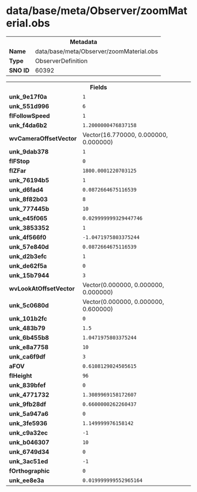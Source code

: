 <h1>data/base/meta/Observer/zoomMaterial.obs</h1><table><tr><th colspan="100%">Metadata</th></tr><tr><td><b>Name</b></td><td>data/base/meta/Observer/zoomMaterial.obs</td></tr><tr><td><b>Type</b></td><td>ObserverDefinition</td></tr><tr><td><b>SNO ID</b></td><td>60392</td></tr></table>

<table><tr><th colspan="100%">Fields</th></tr><tr><td><b>unk_9e17f0a</b></td><td><code>1</code></td></tr><tr><td><b>unk_551d996</b></td><td><code>6</code></td></tr><tr><td><b>flFollowSpeed</b></td><td><code>1</code></td></tr><tr><td><b>unk_f4da6b2</b></td><td><code>1.2000000476837158</code></td></tr><tr><td><b>wvCameraOffsetVector</b></td><td>Vector(16.770000, 0.000000, 0.000000)</td></tr><tr><td><b>unk_9dab378</b></td><td><code>1</code></td></tr><tr><td><b>flFStop</b></td><td><code>0</code></td></tr><tr><td><b>flZFar</b></td><td><code>1800.0001220703125</code></td></tr><tr><td><b>unk_76194b5</b></td><td><code>1</code></td></tr><tr><td><b>unk_d6fad4</b></td><td><code>0.0872664675116539</code></td></tr><tr><td><b>unk_8f82b03</b></td><td><code>8</code></td></tr><tr><td><b>unk_777445b</b></td><td><code>10</code></td></tr><tr><td><b>unk_e45f065</b></td><td><code>0.029999999329447746</code></td></tr><tr><td><b>unk_3853352</b></td><td><code>1</code></td></tr><tr><td><b>unk_4f566f0</b></td><td><code>-1.0471975803375244</code></td></tr><tr><td><b>unk_57e840d</b></td><td><code>0.0872664675116539</code></td></tr><tr><td><b>unk_d2b3efc</b></td><td><code>1</code></td></tr><tr><td><b>unk_de62f5a</b></td><td><code>0</code></td></tr><tr><td><b>unk_15b7944</b></td><td><code>3</code></td></tr><tr><td><b>wvLookAtOffsetVector</b></td><td>Vector(0.000000, 0.000000, 0.000000)</td></tr><tr><td><b>unk_5c0680d</b></td><td>Vector(0.000000, 0.000000, 0.600000)</td></tr><tr><td><b>unk_101b2fc</b></td><td><code>0</code></td></tr><tr><td><b>unk_483b79</b></td><td><code>1.5</code></td></tr><tr><td><b>unk_6b455b8</b></td><td><code>1.0471975803375244</code></td></tr><tr><td><b>unk_e8a7758</b></td><td><code>10</code></td></tr><tr><td><b>unk_ca6f9df</b></td><td><code>3</code></td></tr><tr><td><b>aFOV</b></td><td><code>0.6108129024505615</code></td></tr><tr><td><b>flHeight</b></td><td><code>96</code></td></tr><tr><td><b>unk_839bfef</b></td><td><code>0</code></td></tr><tr><td><b>unk_4771732</b></td><td><code>1.3089969158172607</code></td></tr><tr><td><b>unk_9fb28df</b></td><td><code>0.6600000262260437</code></td></tr><tr><td><b>unk_5a947a6</b></td><td><code>0</code></td></tr><tr><td><b>unk_3fe5936</b></td><td><code>1.149999976158142</code></td></tr><tr><td><b>unk_c9a32ec</b></td><td><code>-1</code></td></tr><tr><td><b>unk_b046307</b></td><td><code>10</code></td></tr><tr><td><b>unk_6749d34</b></td><td><code>0</code></td></tr><tr><td><b>unk_3ac51ed</b></td><td><code>-1</code></td></tr><tr><td><b>fOrthographic</b></td><td><code>0</code></td></tr><tr><td><b>unk_ee8e3a</b></td><td><code>0.019999999552965164</code></td></tr></table>

